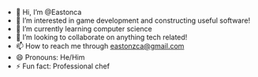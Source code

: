 - 👋 Hi, I’m @Eastonca
- 👀 I’m interested in game development and constructing useful software!
- 🌱 I’m currently learning computer science
- 💞️ I’m looking to collaborate on anything tech related!
- 📫 How to reach me through eastonzca@gmail.com
- 😄 Pronouns: He/Him
- ⚡ Fun fact: Professional chef

<!---
Eastonca/Eastonca is a ✨ special ✨ repository because its `README.md` (this file) appears on your GitHub profile.
You can click the Preview link to take a look at your changes.
--->
